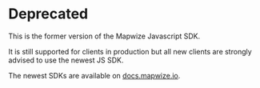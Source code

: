 # Deprecated

This is the former version of the Mapwize Javascript SDK.

It is still supported for clients in production but all new clients are strongly advised to use the newest JS SDK.

The newest SDKs are available on [docs.mapwize.io](https://docs.mapwize.io/doc/).


